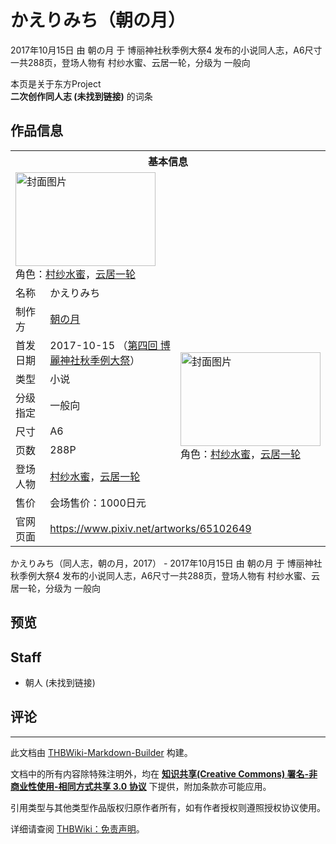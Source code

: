 # かえりみち（朝の月）

<!-- source html: G:\repos\THBWiki-Markdown-Builder\THBWikiMarkdown\Temp\main\9\9f\ns0%3A%E3%81%8B%E3%81%88%E3%82%8A%E3%81%BF%E3%81%A1%EF%BC%88%E6%9C%9D%E3%81%AE%E6%9C%88%EF%BC%89.html -->

2017年10月15日 由 朝の月 于 博丽神社秋季例大祭4 发布的小说同人志，A6尺寸一共288页，登场人物有 村纱水蜜、云居一轮，分级为 一般向

本页是关于东方Project  
 **二次创作同人志 (未找到链接)** 的词条
## 作品信息

<table><tbody><tr><th colspan="3">基本信息</th></tr><tr><td class="cover-artwork-mobile" colspan="2"><a href="./文件-かえりみち（朝の月）封面.jpg.md" class="image" title="封面图片"><img alt="封面图片" src="https://upload.thwiki.cc/thumb/3/3a/%E3%81%8B%E3%81%88%E3%82%8A%E3%81%BF%E3%81%A1%EF%BC%88%E6%9C%9D%E3%81%AE%E6%9C%88%EF%BC%89%E5%B0%81%E9%9D%A2.jpg/224px-%E3%81%8B%E3%81%88%E3%82%8A%E3%81%BF%E3%81%A1%EF%BC%88%E6%9C%9D%E3%81%AE%E6%9C%88%EF%BC%89%E5%B0%81%E9%9D%A2.jpg" decoding="async" loading="lazy" width="224" height="150" srcset="https://upload.thwiki.cc/thumb/3/3a/%E3%81%8B%E3%81%88%E3%82%8A%E3%81%BF%E3%81%A1%EF%BC%88%E6%9C%9D%E3%81%AE%E6%9C%88%EF%BC%89%E5%B0%81%E9%9D%A2.jpg/336px-%E3%81%8B%E3%81%88%E3%82%8A%E3%81%BF%E3%81%A1%EF%BC%88%E6%9C%9D%E3%81%AE%E6%9C%88%EF%BC%89%E5%B0%81%E9%9D%A2.jpg 1.5x, https://upload.thwiki.cc/thumb/3/3a/%E3%81%8B%E3%81%88%E3%82%8A%E3%81%BF%E3%81%A1%EF%BC%88%E6%9C%9D%E3%81%AE%E6%9C%88%EF%BC%89%E5%B0%81%E9%9D%A2.jpg/448px-%E3%81%8B%E3%81%88%E3%82%8A%E3%81%BF%E3%81%A1%EF%BC%88%E6%9C%9D%E3%81%AE%E6%9C%88%EF%BC%89%E5%B0%81%E9%9D%A2.jpg 2x" data-file-width="1024" data-file-height="686"></a><div class="cover-char">角色：<a href="./村纱水蜜.md" title="村纱水蜜">村纱水蜜</a>，<a href="./云居一轮.md" title="云居一轮">云居一轮</a></div></td>
</tr><tr><td class="label">名称</td><td colspan="2"> かえりみち </td></tr><tr><td class="label">制作方</td><td><a href="./朝の月.md" title="朝の月">朝の月</a></td><td class="cover-artwork" rowspan="8" style="min-width:224px;"><a href="./文件-かえりみち（朝の月）封面.jpg.md" class="image" title="封面图片"><img alt="封面图片" src="https://upload.thwiki.cc/thumb/3/3a/%E3%81%8B%E3%81%88%E3%82%8A%E3%81%BF%E3%81%A1%EF%BC%88%E6%9C%9D%E3%81%AE%E6%9C%88%EF%BC%89%E5%B0%81%E9%9D%A2.jpg/224px-%E3%81%8B%E3%81%88%E3%82%8A%E3%81%BF%E3%81%A1%EF%BC%88%E6%9C%9D%E3%81%AE%E6%9C%88%EF%BC%89%E5%B0%81%E9%9D%A2.jpg" decoding="async" loading="lazy" width="224" height="150" srcset="https://upload.thwiki.cc/thumb/3/3a/%E3%81%8B%E3%81%88%E3%82%8A%E3%81%BF%E3%81%A1%EF%BC%88%E6%9C%9D%E3%81%AE%E6%9C%88%EF%BC%89%E5%B0%81%E9%9D%A2.jpg/336px-%E3%81%8B%E3%81%88%E3%82%8A%E3%81%BF%E3%81%A1%EF%BC%88%E6%9C%9D%E3%81%AE%E6%9C%88%EF%BC%89%E5%B0%81%E9%9D%A2.jpg 1.5x, https://upload.thwiki.cc/thumb/3/3a/%E3%81%8B%E3%81%88%E3%82%8A%E3%81%BF%E3%81%A1%EF%BC%88%E6%9C%9D%E3%81%AE%E6%9C%88%EF%BC%89%E5%B0%81%E9%9D%A2.jpg/448px-%E3%81%8B%E3%81%88%E3%82%8A%E3%81%BF%E3%81%A1%EF%BC%88%E6%9C%9D%E3%81%AE%E6%9C%88%EF%BC%89%E5%B0%81%E9%9D%A2.jpg 2x" data-file-width="1024" data-file-height="686"></a><div class="cover-char">角色：<a href="./村纱水蜜.md" title="村纱水蜜">村纱水蜜</a>，<a href="./云居一轮.md" title="云居一轮">云居一轮</a></div></td>
</tr><tr><td class="label">首发日期</td><td>2017-10-15&#160;（<a href="/展会作品列表?e=%E5%8D%9A%E4%B8%BD%E7%A5%9E%E7%A4%BE%E7%A7%8B%E5%AD%A3%E4%BE%8B%E5%A4%A7%E7%A5%AD%234">第四回 博麗神社秋季例大祭</a>）</td></tr><tr><td class="label">类型</td><td>小说</td></tr><tr><td class="label">分级指定</td><td>一般向</td></tr><tr><td class="label">尺寸</td><td>A6</td></tr><tr><td class="label">页数</td><td>288P</td></tr><tr><td class="label">登场人物</td><td><a href="./村纱水蜜.md" title="村纱水蜜">村纱水蜜</a>，<a href="./云居一轮.md" title="云居一轮">云居一轮</a></td></tr><tr><td class="label">售价</td><td>会场售价：1000日元</td></tr>
<tr><td class="label">官网页面</td><td colspan="2"><a rel="nofollow" class="external free" href="https://www.pixiv.net/artworks/65102649">https://www.pixiv.net/artworks/65102649</a></td></tr></tbody></table>

かえりみち（同人志，朝の月，2017） - 2017年10月15日 由 朝の月 于 博丽神社秋季例大祭4 发布的小说同人志，A6尺寸一共288页，登场人物有 村纱水蜜、云居一轮，分级为 一般向
## 预览
## Staff
- 朝人 (未找到链接)

## 评论




---

此文档由 [THBWiki-Markdown-Builder](https://github.com/Delsin-Yu/THBWiki-Markdown-Builder) 构建。

文档中的所有内容除特殊注明外，均在 [**知识共享(Creative Commons) 署名-非商业性使用-相同方式共享 3.0 协议**](https://creativecommons.org/licenses/by-sa/3.0/deed.zh-hans) 下提供，附加条款亦可能应用。

引用类型与其他类型作品版权归原作者所有，如有作者授权则遵照授权协议使用。

详细请查阅 [THBWiki：免责声明](https://thbwiki.cc/THBWiki:%E5%85%8D%E8%B4%A3%E5%A3%B0%E6%98%8E)。

